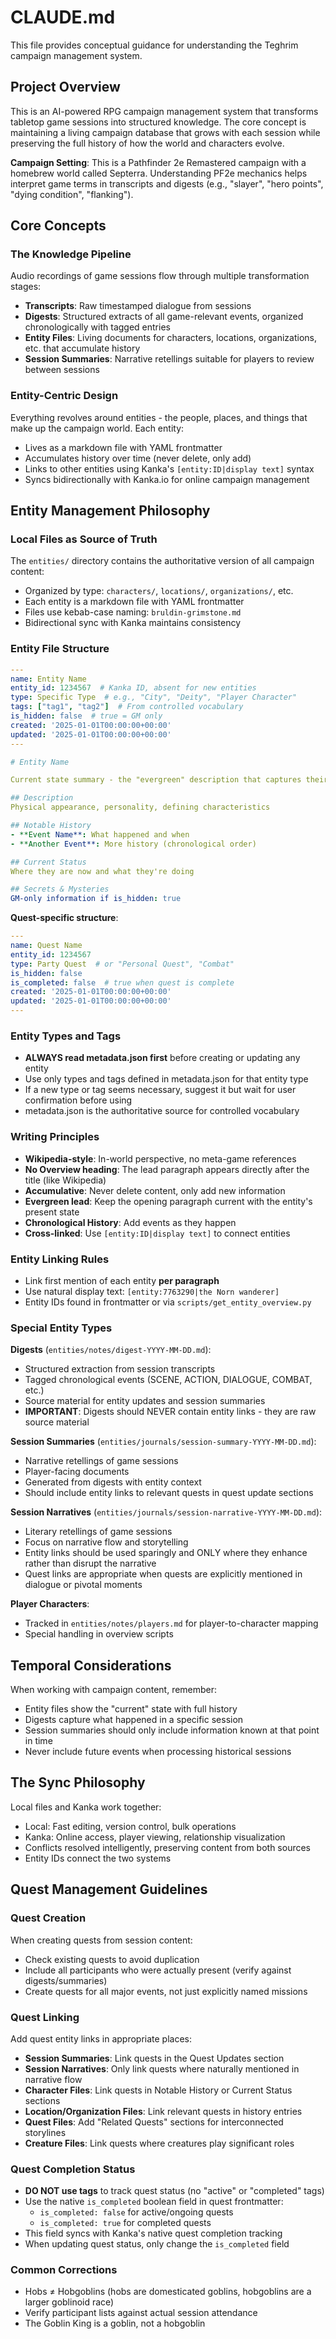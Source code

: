 # CLAUDE.md

This file provides conceptual guidance for understanding the Teghrim campaign management system.

## Project Overview

This is an AI-powered RPG campaign management system that transforms tabletop game sessions into structured knowledge. The core concept is maintaining a living campaign database that grows with each session while preserving the full history of how the world and characters evolve.

**Campaign Setting**: This is a Pathfinder 2e Remastered campaign with a homebrew world called Septerra. Understanding PF2e mechanics helps interpret game terms in transcripts and digests (e.g., "slayer", "hero points", "dying condition", "flanking").

## Core Concepts

### The Knowledge Pipeline
Audio recordings of game sessions flow through multiple transformation stages:
- **Transcripts**: Raw timestamped dialogue from sessions
- **Digests**: Structured extracts of all game-relevant events, organized chronologically with tagged entries
- **Entity Files**: Living documents for characters, locations, organizations, etc. that accumulate history
- **Session Summaries**: Narrative retellings suitable for players to review between sessions

### Entity-Centric Design
Everything revolves around entities - the people, places, and things that make up the campaign world. Each entity:
- Lives as a markdown file with YAML frontmatter
- Accumulates history over time (never delete, only add)
- Links to other entities using Kanka's `[entity:ID|display text]` syntax
- Syncs bidirectionally with Kanka.io for online campaign management

## Entity Management Philosophy

### Local Files as Source of Truth
The `entities/` directory contains the authoritative version of all campaign content:
- Organized by type: `characters/`, `locations/`, `organizations/`, etc.
- Each entity is a markdown file with YAML frontmatter
- Files use kebab-case naming: `bruldin-grimstone.md`
- Bidirectional sync with Kanka maintains consistency

### Entity File Structure
```yaml
---
name: Entity Name
entity_id: 1234567  # Kanka ID, absent for new entities
type: Specific Type  # e.g., "City", "Deity", "Player Character"
tags: ["tag1", "tag2"]  # From controlled vocabulary
is_hidden: false  # true = GM only
created: '2025-01-01T00:00:00+00:00'
updated: '2025-01-01T00:00:00+00:00'
---

# Entity Name

Current state summary - the "evergreen" description that captures their current state and significance in the campaign world.

## Description  
Physical appearance, personality, defining characteristics

## Notable History
- **Event Name**: What happened and when
- **Another Event**: More history (chronological order)

## Current Status
Where they are now and what they're doing

## Secrets & Mysteries
GM-only information if is_hidden: true
```

**Quest-specific structure**:
```yaml
---
name: Quest Name
entity_id: 1234567
type: Party Quest  # or "Personal Quest", "Combat"
is_hidden: false
is_completed: false  # true when quest is complete
created: '2025-01-01T00:00:00+00:00'
updated: '2025-01-01T00:00:00+00:00'
---
```

### Entity Types and Tags
- **ALWAYS read metadata.json first** before creating or updating any entity
- Use only types and tags defined in metadata.json for that entity type
- If a new type or tag seems necessary, suggest it but wait for user confirmation before using
- metadata.json is the authoritative source for controlled vocabulary

### Writing Principles
- **Wikipedia-style**: In-world perspective, no meta-game references
- **No Overview heading**: The lead paragraph appears directly after the title (like Wikipedia)
- **Accumulative**: Never delete content, only add new information
- **Evergreen lead**: Keep the opening paragraph current with the entity's present state
- **Chronological History**: Add events as they happen
- **Cross-linked**: Use `[entity:ID|display text]` to connect entities

### Entity Linking Rules
- Link first mention of each entity **per paragraph**
- Use natural display text: `[entity:7763290|the Norn wanderer]`
- Entity IDs found in frontmatter or via `scripts/get_entity_overview.py`

### Special Entity Types

**Digests** (`entities/notes/digest-YYYY-MM-DD.md`):
- Structured extraction from session transcripts
- Tagged chronological events (SCENE, ACTION, DIALOGUE, COMBAT, etc.)
- Source material for entity updates and session summaries
- **IMPORTANT**: Digests should NEVER contain entity links - they are raw source material

**Session Summaries** (`entities/journals/session-summary-YYYY-MM-DD.md`):
- Narrative retellings of game sessions
- Player-facing documents
- Generated from digests with entity context
- Should include entity links to relevant quests in quest update sections

**Session Narratives** (`entities/journals/session-narrative-YYYY-MM-DD.md`):
- Literary retellings of game sessions
- Focus on narrative flow and storytelling
- Entity links should be used sparingly and ONLY where they enhance rather than disrupt the narrative
- Quest links are appropriate when quests are explicitly mentioned in dialogue or pivotal moments

**Player Characters**:
- Tracked in `entities/notes/players.md` for player-to-character mapping
- Special handling in overview scripts

## Temporal Considerations

When working with campaign content, remember:
- Entity files show the "current" state with full history
- Digests capture what happened in a specific session
- Session summaries should only include information known at that point in time
- Never include future events when processing historical sessions

## The Sync Philosophy

Local files and Kanka work together:
- Local: Fast editing, version control, bulk operations
- Kanka: Online access, player viewing, relationship visualization
- Conflicts resolved intelligently, preserving content from both sources
- Entity IDs connect the two systems

## Quest Management Guidelines

### Quest Creation
When creating quests from session content:
- Check existing quests to avoid duplication
- Include all participants who were actually present (verify against digests/summaries)
- Create quests for all major events, not just explicitly named missions

### Quest Linking
Add quest entity links in appropriate places:
- **Session Summaries**: Link quests in the Quest Updates section
- **Session Narratives**: Only link quests where naturally mentioned in narrative flow
- **Character Files**: Link quests in Notable History or Current Status sections
- **Location/Organization Files**: Link relevant quests in history entries
- **Quest Files**: Add "Related Quests" sections for interconnected storylines
- **Creature Files**: Link quests where creatures play significant roles

### Quest Completion Status
- **DO NOT use tags** to track quest status (no "active" or "completed" tags)
- Use the native `is_completed` boolean field in quest frontmatter:
  - `is_completed: false` for active/ongoing quests
  - `is_completed: true` for completed quests
- This field syncs with Kanka's native quest completion tracking
- When updating quest status, only change the `is_completed` field

### Common Corrections
- Hobs ≠ Hobgoblins (hobs are domesticated goblins, hobgoblins are a larger goblinoid race)
- Verify participant lists against actual session attendance
- The Goblin King is a goblin, not a hobgoblin
